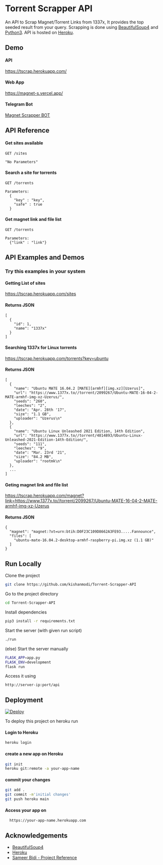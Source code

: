 
# Torrent Scrapper API

An API to Scrap Magnet/Torrent Links from 1337x, It provides the top seeded result from your query. Scrapping is done using [BeautifulSoup4](https://www.crummy.com/software/BeautifulSoup/bs4/doc/) and [Python3](https://www.python.org/). API is hosted on [Heroku](heroku.com).


## Demo
#### API 
https://tscrap.herokuapp.com/
#### Web App
https://magnet-s.vercel.app/
#### Telegram Bot
[Magnet Scrapper BOT](https://t.me/magnetscrapperbot)



## API Reference

#### Get sites available

```http
GET /sites

"No Parameters"
```

#### Search a site for torrents

```http
GET /torrents

Parameters:
  {
    "key" : "key",
    "safe" : true
  }
```

#### Get magnet link and file list

```http
GET /torrents

Parameters:
  {"link" : "link"}
```



## API Examples and Demos

### Try this examples in your system

#### Getting List of sites

https://tscrap.herokuapp.com/sites

#### Returns JSON

```
[
  {
    "id": 1,
    "name": "1337x"
  }
]
```

#### Searching 1337x for Linux torrents

https://tscrap.herokuapp.com/torrents?key=ubuntu

#### Returns JSON

```
[
  {
    "name": "Ubuntu MATE 16.04.2 [MATE][armhf][img.xz][Uzerus]",
    "url": "https://www.1377x.to//torrent/2099267/Ubuntu-MATE-16-04-2-MATE-armhf-img-xz-Uzerus/",
    "seeds": "260",
    "leeches": "2",
    "date": "Apr. 28th '17",
    "size": "1.1 GB",
    "uploader": "Uzerus\n"
  },
  {
    "name": "Ubuntu Linux Unleashed 2021 Edition, 14th Edition",
    "url": "https://www.1377x.to//torrent/4814893/Ubuntu-Linux-Unleashed-2021-Edition-14th-Edition/",
    "seeds": "111",
    "leeches": "9",
    "date": "Mar. 23rd '21",
    "size": "84.2 MB",
    "uploader": "rootmk\n"
  },
  ...
]
```

#### Geting magnet link and file list

https://tscrap.herokuapp.com/magnet?link=https://www.1377x.to//torrent/2099267/Ubuntu-MATE-16-04-2-MATE-armhf-img-xz-Uzerus

#### Returns JSON

```
{
  "magnet": "magnet:?xt=urn:btih:D0F23C109D8662A3FE93.....Fannounce",
  "files": [
    "ubuntu-mate-16.04.2-desktop-armhf-raspberry-pi.img.xz (1.1 GB)"
  ]
}
```
## Run Locally

Clone the project

```bash
git clone https://github.com/kishanmodi/Torrent-Scrapper-API
```

Go to the project directory

```bash
cd Torrent-Scrapper-API
```

Install dependencies

```bash
pip3 install -r requirements.txt
```

Start the server (with given run script)

```bash
./run
```

(else) Start the server manually

```bash
FLASK_APP=app.py
FLASK_ENV=development
flask run
```

Access it using
```
http://server-ip:port/api
```


## Deployment
[![Deploy](https://www.herokucdn.com/deploy/button.svg "Deploy to Heroku")](https://heroku.com/deploy?template=https://github.com/kishanmodi/Torrent-Scrapper-API/main)

To deploy this project on heroku run

#### Login to Heroku
```bash
heroku login
```

#### create a new app on Heroku
```bash
git init
heroku git:remote -a your-app-name
```

#### commit your changes
```bash
git add .
git commit -m'initial changes'
git push heroku main
```

#### Access your app on
```
  https://your-app-name.herokuapp.com
```


## Acknowledgements

 - [BeautifulSoup4](https://www.crummy.com/software/BeautifulSoup/bs4/doc/)
 - [Heroku](https://readme.so/heroku.com)
 - [Sameer Bidi - Project Reference](https://github.com/SameerBidi)

